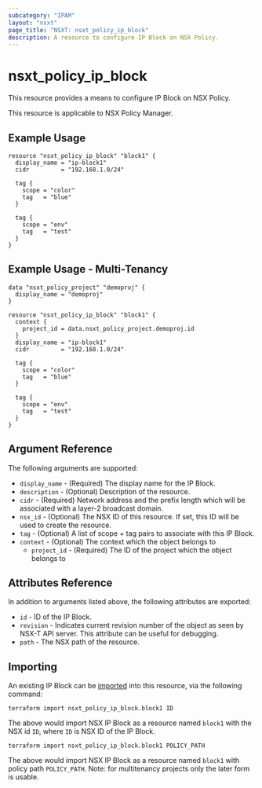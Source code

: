 ```yaml
---
subcategory: "IPAM"
layout: "nsxt"
page_title: "NSXT: nsxt_policy_ip_block"
description: A resource to configure IP Block on NSX Policy.
---
```


# nsxt_policy_ip_block

This resource provides a means to configure IP Block on NSX Policy.

This resource is applicable to NSX Policy Manager.

## Example Usage

```hcl
resource "nsxt_policy_ip_block" "block1" {
  display_name = "ip-block1"
  cidr         = "192.168.1.0/24"

  tag {
    scope = "color"
    tag   = "blue"
  }

  tag {
    scope = "env"
    tag   = "test"
  }
}
```

## Example Usage - Multi-Tenancy

```hcl
data "nsxt_policy_project" "demoproj" {
  display_name = "demoproj"
}

resource "nsxt_policy_ip_block" "block1" {
  context {
    project_id = data.nsxt_policy_project.demoproj.id
  }
  display_name = "ip-block1"
  cidr         = "192.168.1.0/24"

  tag {
    scope = "color"
    tag   = "blue"
  }

  tag {
    scope = "env"
    tag   = "test"
  }
}
```

## Argument Reference

The following arguments are supported:

* `display_name` - (Required) The display name for the IP Block.
* `description` - (Optional) Description of the resource.
* `cidr` - (Required) Network address and the prefix length which will be associated with a layer-2 broadcast domain.
* `nsx_id` - (Optional) The NSX ID of this resource. If set, this ID will be used to create the resource.
* `tag` - (Optional) A list of scope + tag pairs to associate with this IP Block.
* `context` - (Optional) The context which the object belongs to
    * `project_id` - (Required) The ID of the project which the object belongs to

## Attributes Reference

In addition to arguments listed above, the following attributes are exported:

* `id` - ID of the IP Block.
* `revision` - Indicates current revision number of the object as seen by NSX-T API server. This attribute can be useful for debugging.
* `path` - The NSX path of the resource.

## Importing

An existing IP Block can be [imported][docs-import] into this resource, via the following command:

[docs-import]: https://www.terraform.io/cli/import

```
terraform import nsxt_policy_ip_block.block1 ID
```
The above would import NSX IP Block as a resource named `block1` with the NSX id `ID`, where `ID` is NSX ID of the IP Block.

```
terraform import nsxt_policy_ip_block.block1 POLICY_PATH
```
The above would import NSX IP Block as a resource named `block1` with policy path `POLICY_PATH`.
Note: for multitenancy projects only the later form is usable.
